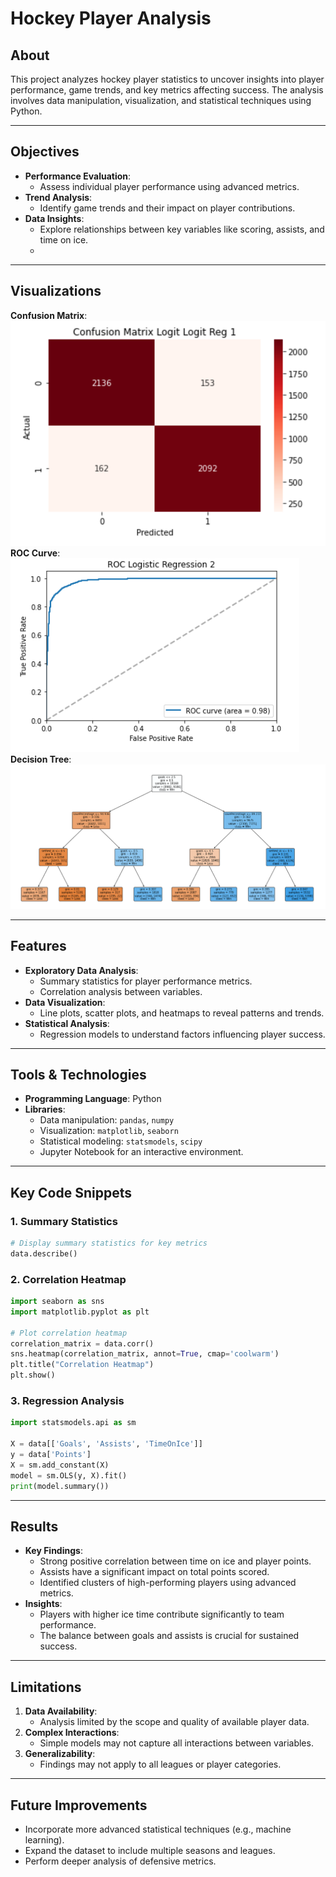 # Hockey Player Analysis

## About
This project analyzes hockey player statistics to uncover insights into player performance, game trends, and key metrics affecting success. The analysis involves data manipulation, visualization, and statistical techniques using Python.

---

## Objectives
- **Performance Evaluation**:
  - Assess individual player performance using advanced metrics.
- **Trend Analysis**:
  - Identify game trends and their impact on player contributions.
- **Data Insights**:
  - Explore relationships between key variables like scoring, assists, and time on ice.
  - 
---

## Visualizations
**Confusion Matrix**:
  ![Matrix](images/Matrix.png)
**ROC Curve**:
  ![ROC Curve](images/ROC.png)
**Decision Tree**:
  ![Tree](images/Tree.png)

---

## Features
- **Exploratory Data Analysis**:
  - Summary statistics for player performance metrics.
  - Correlation analysis between variables.
- **Data Visualization**:
  - Line plots, scatter plots, and heatmaps to reveal patterns and trends.
- **Statistical Analysis**:
  - Regression models to understand factors influencing player success.

---

## Tools & Technologies
- **Programming Language**: Python
- **Libraries**:
  - Data manipulation: `pandas`, `numpy`
  - Visualization: `matplotlib`, `seaborn`
  - Statistical modeling: `statsmodels`, `scipy`
  - Jupyter Notebook for an interactive environment.

---

## Key Code Snippets

### 1. Summary Statistics
```python
# Display summary statistics for key metrics
data.describe()
```

### 2. Correlation Heatmap
```python
import seaborn as sns
import matplotlib.pyplot as plt

# Plot correlation heatmap
correlation_matrix = data.corr()
sns.heatmap(correlation_matrix, annot=True, cmap='coolwarm')
plt.title("Correlation Heatmap")
plt.show()
```

### 3. Regression Analysis
```python
import statsmodels.api as sm

X = data[['Goals', 'Assists', 'TimeOnIce']]
y = data['Points']
X = sm.add_constant(X)
model = sm.OLS(y, X).fit()
print(model.summary())
```

---

## Results
- **Key Findings**:
  - Strong positive correlation between time on ice and player points.
  - Assists have a significant impact on total points scored.
  - Identified clusters of high-performing players using advanced metrics.
- **Insights**:
  - Players with higher ice time contribute significantly to team performance.
  - The balance between goals and assists is crucial for sustained success.


---

## Limitations
1. **Data Availability**:
   - Analysis limited by the scope and quality of available player data.
2. **Complex Interactions**:
   - Simple models may not capture all interactions between variables.
3. **Generalizability**:
   - Findings may not apply to all leagues or player categories.

---

## Future Improvements
- Incorporate more advanced statistical techniques (e.g., machine learning).
- Expand the dataset to include multiple seasons and leagues.
- Perform deeper analysis of defensive metrics.
